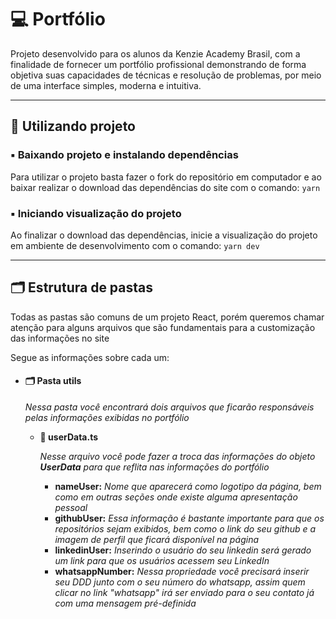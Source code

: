 # 💻 Portfólio

Projeto desenvolvido para os alunos da Kenzie Academy Brasil, com a finalidade de fornecer um portfólio profissional demonstrando de forma objetiva suas capacidades de técnicas e resolução de problemas, por meio de uma interface simples, moderna e intuitiva.

---

## 🎲 Utilizando projeto

### ▪️ Baixando projeto e instalando dependências

Para utilizar o projeto basta fazer o fork do repositório em computador e ao baixar realizar o download das dependências do site com o comando: `yarn`

### ▪️ Iniciando visualização do projeto

Ao finalizar o download das dependências, inicie a visualização do projeto em ambiente de desenvolvimento com o comando: `yarn dev`

---

## 🗂 Estrutura de pastas

Todas as pastas são comuns de um projeto React, porém queremos chamar atenção para alguns arquivos que são fundamentais para a customização das informações no site

Segue as informações sobre cada um:

- #### 🗂 Pasta utils

  _Nessa pasta você encontrará dois arquivos que ficarão responsáveis pelas informações exibidas no portfólio_

  - **📄 userData.ts**

    _Nesse arquivo você pode fazer a troca das informações do objeto **UserData** para que reflita nas informações do portfólio_

    - **nameUser:** _Nome que aparecerá como logotipo da página, bem como em outras seções onde existe alguma apresentação pessoal_
    - **githubUser:** _Essa informação é bastante importante para que os repositórios sejam exibidos, bem como o link do seu github e a imagem de perfil que ficará disponível na página_
    - **linkedinUser:** _Inserindo o usuário do seu linkedin será gerado um link para que os usuários acessem seu LinkedIn_
    - **whatsappNumber:** _Nessa propriedade você precisará inserir seu DDD junto com o seu número do whatsapp, assim quem clicar no link "whatsapp" irá ser enviado para o seu contato já com uma mensagem pré-definida_
